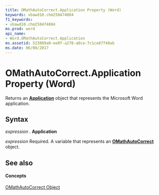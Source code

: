 ```yaml
---
title: OMathAutoCorrect.Application Property (Word)
keywords: vbawd10.chm258474084
f1_keywords:
- vbawd10.chm258474084
ms.prod: word
api_name:
- Word.OMathAutoCorrect.Application
ms.assetid: 523809a0-ee0f-a278-a0ce-7c1ce87f48ab
ms.date: 06/08/2017
---
```



# OMathAutoCorrect.Application Property (Word)

Returns an  **[Application](application-object-word.md)** object that represents the Microsoft Word application.


## Syntax

 _expression_ . **Application**

 _expression_ Required. A variable that represents an **[OMathAutoCorrect](omathautocorrect-object-word.md)** object.


## See also


#### Concepts


[OMathAutoCorrect Object](omathautocorrect-object-word.md)

